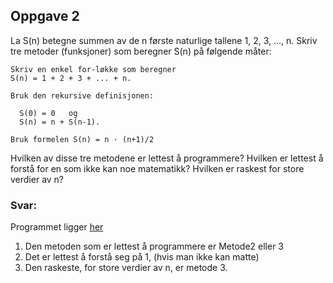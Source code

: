 ## Oppgave 2

La S(n) betegne summen av de n første naturlige tallene 1, 2, 3, ..., n. Skriv tre metoder (funksjoner) som beregner S(n) på følgende måter:

    Skriv en enkel for-løkke som beregner 
    S(n) = 1 + 2 + 3 + ... + n.

    Bruk den rekursive definisjonen:

      S(0) = 0   og
      S(n) = n + S(n-1).

    Bruk formelen S(n) = n · (n+1)/2

Hvilken av disse tre metodene er lettest å programmere? Hvilken er lettest å forstå for en som ikke kan noe matematikk? Hvilken er raskest for store verdier av n?


### Svar:

Programmet ligger [her](src/Main.java)

1. Den metoden som er lettest å programmere er Metode2 eller 3
2. Det er lettest å forstå seg på 1, (hvis man ikke kan matte)
3. Den raskeste, for store verdier av n, er metode 3.